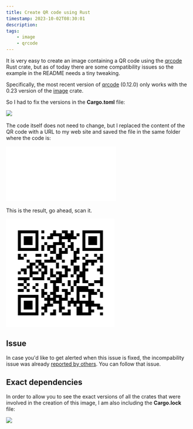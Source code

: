 ```yaml
---
title: Create QR code using Rust
timestamp: 2023-10-02T08:30:01
description:
tags:
    - image
    - qrcode
---
```


It is very easy to create an image containing a QR code using the [qrcode](https://crates.io/crates/qrcode) Rust crate, but as of today
there are some compatibility issues so the example in the README needs a tiny tweaking.

Specifically, the most recent version of [qrcode](https://crates.io/crates/qrcode)  (0.12.0) only works with the 0.23 version of the [image](https://crates.io/crates/image) crate.

So I had to fix the versions in the **Cargo.toml** file:

![](examples/create-qrcode/Cargo.toml)

The code itself does not need to change, but I replaced the content of the QR code with a URL to my web site and saved the file in the same folder where the code is:

![](examples/create-qrcode/src/main.rs)

This is the result, go ahead, scan it.

![](examples/create-qrcode/qrcode.png)

## Issue

In case you'd like to get alerted when this issue is fixed, the incompability issue was already [reported by others](https://github.com/kennytm/qrcode-rust/issues/56). You can follow that issue.

## Exact dependencies

In order to allow you to see the exact versions of all the crates that were involved in the creation of this image, I am also including the **Cargo.lock** file:

![](examples/create-qrcode/Cargo.lock)
